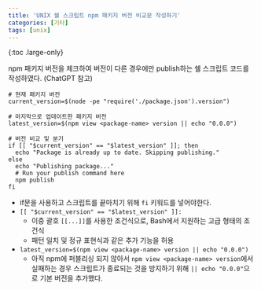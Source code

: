 ```yaml
---
title: 'UNIX 쉘 스크립트 npm 패키지 버전 비교문 작성하기'
categories: [기타]
tags: [unix]
---
```


{:toc .large-only}

npm 패키지 버전을 체크하여 버전이 다른 경우에만 publish하는 쉘 스크립트 코드를 작성하였다. (ChatGPT 참고)

```shell
# 현재 패키지 버전
current_version=$(node -pe "require('./package.json').version")

# 마지막으로 업데이트한 패키지 버전
latest_version=$(npm view <package-name> version || echo "0.0.0")

# 버전 비교 및 분기
if [[ "$current_version" == "$latest_version" ]]; then
  echo "Package is already up to date. Skipping publishing."
else
  echo "Publishing package..."
  # Run your publish command here
  npm publish
fi
```

- if문을 사용하고 스크립트를 끝마치기 위해 `fi` 키워드를 넣어야한다.
- `[[ "$current_version" == "$latest_version" ]]:`
  - 이중 괄호 `[[...]]`를 사용한 조건식으로, Bash에서 지원하는 고급 형태의 조건식
  - 패턴 일치 및 정규 표현식과 같은 추가 기능을 허용
- `latest_version=$(npm view <package-name> version || echo "0.0.0")`
  - 아직 npm에 퍼블리싱 되지 않아서 `npm view <package-name> version`에서 실패하는 경우 스크립트가 종료되는 것을 방지하기 위해 `|| echo "0.0.0"`으로 기본 버전을 추가했다.
